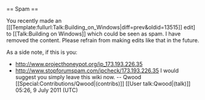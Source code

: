 == Spam ==

You recently made an [[[Template:fullurl:Talk:Building_on_Windows|diff=prev&oldid=13515]] edit] to [[Talk:Building on Windows]] which could be seen as spam. I have removed the content. Please refrain from making edits like that in the future.

As a side note, if this is you:
* http://www.projecthoneypot.org/ip_173.193.226.35
* http://www.stopforumspam.com/ipcheck/173.193.226.35
I would suggest you simply leave this wiki now. -- Qwood [[Special:Contributions/Qwood|(contribs)]] [[User talk:Qwood|(talk)]] 05:26, 9 July 2011 (UTC)
